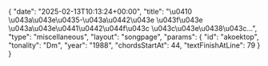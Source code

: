 {
    "date": "2025-02-13T10:13:24+00:00",
    "title": "\u0410 \u043a\u043e\u0435-\u043a\u0442\u043e \u043f\u043e \u043a\u043e\u0441\u0442\u044f\u043c \u043c\u043e\u0438\u043c...",
    "type": "miscellaneous",
    "layout": "songpage",
    "params": {
        "id": "akoektop",
        "tonality": "Dm",
        "year": "1988",
        "chordsStartAt": 44,
        "textFinishAtLine": 79
    }
}